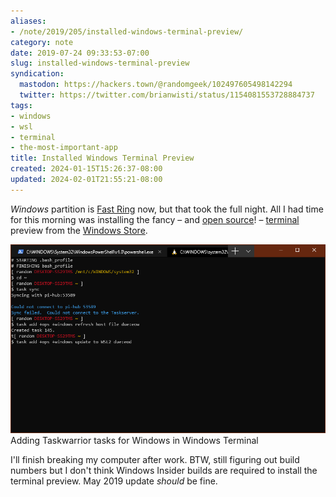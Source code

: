 ```yaml
---
aliases:
- /note/2019/205/installed-windows-terminal-preview/
category: note
date: 2019-07-24 09:33:53-07:00
slug: installed-windows-terminal-preview
syndication:
  mastodon: https://hackers.town/@randomgeek/102497605498142294
  twitter: https://twitter.com/brianwisti/status/1154081553728884737
tags:
- windows
- wsl
- terminal
- the-most-important-app
title: Installed Windows Terminal Preview
created: 2024-01-15T15:26:37-08:00
updated: 2024-02-01T21:55:21-08:00
---
```


*Windows* partition is [Fast Ring](https://insider.windows.com/en-us/how-to-overview/) now, but that took the full night. All
I had time for this morning was installing the fancy – and [open source](https://github.com/microsoft/terminal/blob/master/LICENSE)! –
[terminal](https://devblogs.microsoft.com/commandline/windows-terminal-microsoft-store-preview-release/) preview from the [Windows Store](https://www.microsoft.com/en-us/p/windows-terminal-preview/9n0dx20hk701?activetab=pivot:overviewtab).

![attachments/img/2019/cover-2019-07-24.png](../../../attachments/img/2019/cover-2019-07-24.png)
Adding Taskwarrior tasks for Windows in Windows Terminal

I'll finish breaking my computer after work. BTW, still figuring out build numbers but I don't think Windows Insider builds are required to install the terminal preview. May 2019 update *should* be fine.
